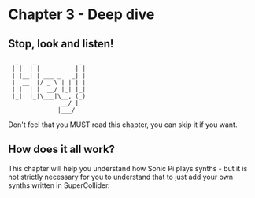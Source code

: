 # Chapter 3 - Deep dive

## Stop, look and listen!

```
  _    _            _
 | |  | |          | |
 | |__| | ___ _   _| |
 |  __  |/ _ \ | | | |
 | |  | |  __/ |_| |_|
 |_|  |_|\___|\__, (_)
               __/ |
              |___/
```

Don't feel that you MUST read this chapter, you can skip it if you want.

## How does it all work?

This chapter will help you understand how Sonic Pi plays synths  - but it is not strictly necessary for you to understand that to just add your own synths written in SuperCollider.